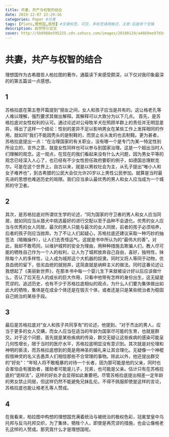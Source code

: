 ```yaml
---
title: 共妻，共产与权智的结合
date: 2019-12-07 22:29:16
categories: Paper #分类
tags: [Plato,理想国,感想] #文章标签，可空，多标签请用格式，注意:后面有个空格
description: 自然导引论文
cover: http://5b0988e595225.cdn.sohucs.com/images/20180124/a4669ee97d3d48ddb2a5e0fd9a65d00e.jpeg
---
```

# 共妻，共产与权智的结合

理想国作为古希腊哲人柏拉图的著作，通篇读下来感受颇深，以下仅对我印象最深的的第五篇谈一点感想。
## 1
苏格拉底在第五卷开篇提到“朋友之间，女人和孩子应当是共有的。这让格老孔等人难以理解，强烈要求其做出解释。其解释可以大致分为以下几点。
首先，是苏格拉底对女性权利的认可。通过论述对公母牧羊犬在照顾羊群上的责任并无明显差异，得出了这样一个结论：性别的差异不足以影响男女在某些工作上发挥相同的作用。就如同“我们不能因秃头的是制鞋的，而禁止长头发的也去制鞋。更为甚者，苏格拉底提出一点：“在治理国家的有关职业，没有哪一个是专门为某一特定性别所设立的，言外之意，就是女性同样也可以参与到国家治理。这是一个超出当时人们理解的观念。这一观点，在现在的我们看起来没有什么大问题，因为男女平等的观念已经深入人心了，也已经有不少女性担任政府要职的例子，如德国总理默克尔。可是在这个世界上，自古以来，就是以男权社会为主，从孔子提出“唯小人和女子难养也”，到古希腊的公民大会仅允许20岁以上男性公民参加。就算是当时最先进的思想也难逃历史的局限。我们应当承认最优秀的男人和女人应当成为一个城邦的守卫者。
## 2
其次，是苏格拉底对所谓优生学的论述，“同为国家的守卫者的男人和女人应当同居，就如同应当从猎犬中挑选最好的进行交配以至于品种不会退化。优秀的女人应当与优秀的女人同居，最次的男人只能与最次的女人同居，前者的孩子必须培养，后者的孩子则应当抛弃。为了不让人们起疑心，苏格拉底还建议采取一种巧妙的抽签法（暗箱操作），让人们去责怪运气。这就是书中所认为的“最伟大的善”。对此，我却不敢苟同，以维护城邦的安全为理由，用种种措施去欺骗人们，教人尽可能的牺牲自己作为一个人的权利，让人为了城邦放弃自己自由，喜好，独特性，抹除每个人的多样性，让人成为城邦这个大机器的奴隶。同时又将人等同于动物，优良血统的留下，低劣血统的就抛弃，这简直就是纳粹主义的做法。同时这番论述让我想起了《美丽新世界》，在那本书中每一个婴儿生下来就被设计好以后应该做什么，否认了后天在人的成长的巨大作用，只看中他带有怎样的身份出生，这无疑是荒谬的。追述历史，也有不少于苏格拉底相似的观点，为什么人们要为集体做出如此大的牺牲，集体是在成全个体还是在毁灭个体，或者还是只是某些统治者为稳固自己统治的某些手段。
## 3
最后是苏格拉底对“女人和孩子共同享有”的论述，他提到，“对于杰出的男人，应当于更多的女人交媾，而女人应当在适当的年龄为国家尽可能的生育，也就是群交。对于这个问题，首先就是某些疾病的传染，群交无疑让这些疾病的感染可能呈几何性增长，限于当时的医疗水平，苏格拉底明显没有意识到。其次就是对伦理和神明的亵渎，而苏格拉底想到的竟是用神圣的婚礼来让其合理化。无疑像一个神棍假借神灵的名义去愚弄人们相信那些不合常理的事物。除此以外，他还提出群交的“好处”：“年轻人将不敢粗暴的对待一个长者，因为那可能是他的父亲，同时也会害怕会有援助者，援助者可能是儿子，兄弟，也可能是父亲。估计只有在苏格拉底的“诡辩法”，这样的好处才会显得如此重要吧。尽管苏格拉底提出相差一定年龄的男女禁止同居，但这样仍然不能避免兄妹乱伦。不得不佩服即使是这样的言论，苏格拉底也能让格老孔等人赞成。
## 4
在我看来，柏拉图中构想的理想国充满着统治与被统治的极权色彩，冠冕堂皇中乌托邦与反乌托邦交织，为了集体，牺牲个人，即使是再荒谬的措施，也会让像格老孔这样的人赞成。那究竟什么才是理想国呢。